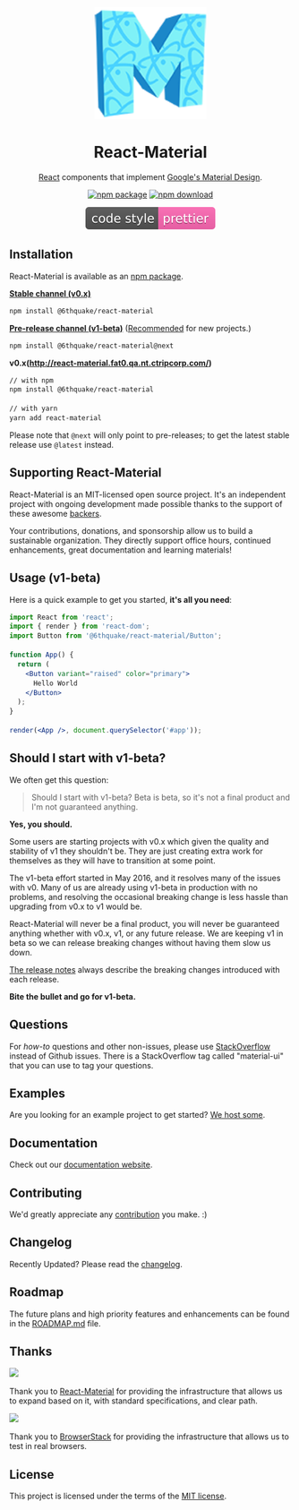 <p align="center">
  <a href="/" rel="noopener" target="_blank"><img width="200" src="/static/brand.png" alt="React-Material logo"></a></p>
</p>

<h1 align="center">React-Material</h1>

<div align="center">

[React](http://facebook.github.io/react/) components that implement [Google's Material Design](https://www.google.com/design/spec/material-design/introduction.html).

[![npm package](https://img.shields.io/npm/v/material-ui/next.svg)](http://npm.release.ctripcorp.com/package/react-material)
[![npm download](https://img.shields.io/npm/dm/material-ui.svg)](http://npm.release.ctripcorp.com/package/react-material)

![Code style](/static/images/code_style-prettier.svg)

</div>


## Installation

React-Material is available as an [npm package](http://npm.release.ctripcorp.com/package/react-material).

**[Stable channel (v0.x)](http://material-ui.com/)**
```sh
npm install @6thquake/react-material
```

**[Pre-release channel (v1-beta)](http://react-material.fat0.qa.nt.ctripcorp.com/)**
([Recommended](#should-i-start-with-v1-beta) for new projects.)
```sh
npm install @6thquake/react-material@next
```

**v0.x(http://react-material.fat0.qa.nt.ctripcorp.com/)**
```sh
// with npm
npm install @6thquake/react-material

// with yarn
yarn add react-material
```

Please note that `@next` will only point to pre-releases; to get the latest stable release use `@latest` instead.

## Supporting React-Material

React-Material is an MIT-licensed open source project. It's an independent project with ongoing development made possible thanks to the support of these awesome [backers](/BACKERS.md).

Your contributions, donations, and sponsorship allow us to build a sustainable organization. They directly support office hours, continued enhancements, great documentation and learning materials!


## Usage (v1-beta)

Here is a quick example to get you started, **it's all you need**:

```jsx
import React from 'react';
import { render } from 'react-dom';
import Button from '@6thquake/react-material/Button';

function App() {
  return (
    <Button variant="raised" color="primary">
      Hello World
    </Button>
  );
}

render(<App />, document.querySelector('#app'));
```

## Should I start with v1-beta?
We often get this question:

> Should I start with v1-beta? Beta is beta, so it's not a final product and I'm not guaranteed anything.

**Yes, you should.**

Some users are starting projects with v0.x which given the quality and stability of v1 they shouldn't be. They are just creating extra work for themselves as they will have to transition at some point.

The v1-beta effort started in May 2016, and it resolves many of the issues with v0. Many of us are already using v1-beta in production with no problems, and resolving the occasional breaking change is less hassle than upgrading from v0.x to v1 would be.

React-Material will never be a final product, you will never be guaranteed anything whether with v0.x, v1, or any future release.
We are keeping v1 in beta so we can release breaking changes without having them slow us down.

[The release notes](https://github.com/6thquake/react-material/tags) always describe the breaking changes introduced with each release.

**Bite the bullet and go for v1-beta.**

## Questions

For *how-to* questions and other non-issues,
please use [StackOverflow](http://stackoverflow.com/questions/tagged/material-ui) instead of Github issues.
There is a StackOverflow tag called "material-ui" that you can use to tag your questions.

## Examples

Are you looking for an example project to get started?
[We host some](/getting-started/example-projects/).

## Documentation

Check out our [documentation website](/).

## Contributing

We'd greatly appreciate any [contribution](/CONTRIBUTING.md) you make. :)

## Changelog

Recently Updated?
Please read the [changelog](https://github.com/6thquake/react-material/tags).

## Roadmap

The future plans and high priority features and enhancements can be found in the [ROADMAP.md](/discover-more/roadmap/) file.

## Thanks

[<img src="https://material-ui.com/static/images/material-ui-logo.svg" width="120">](https://material-ui.com/)

Thank you to [React-Material](https://material-ui.com/) for providing the infrastructure that allows us to 
expand based on it, with standard specifications, and clear path.

[<img src="https://www.browserstack.com/images/mail/browserstack-logo-footer.png" width="120">](https://www.browserstack.com/)

Thank you to [BrowserStack](https://www.browserstack.com/) for providing the infrastructure that allows us to test in real browsers.

## License

This project is licensed under the terms of the
[MIT license](/LICENSE).
